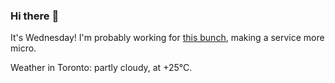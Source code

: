 ### Hi there :wave:

It's Wednesday! I'm probably working for [this bunch](https://github.com/kohofinancial), making a service more micro.

Weather in Toronto: partly cloudy, at +25°C.
